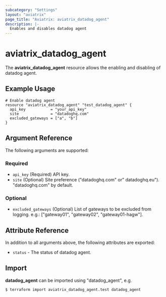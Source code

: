 ```yaml
---
subcategory: "Settings"
layout: "aviatrix"
page_title: "Aviatrix: aviatrix_datadog_agent"
description: |-
  Enables and disables datadog agent
---
```


# aviatrix_datadog_agent

The **aviatrix_datadog_agent** resource allows the enabling and disabling of datadog agent.

## Example Usage

```hcl
# Enable datadog agent
resource "aviatrix_datadog_agent" "test_datadog_agent" {
  api_key           = "your_api_key"
  site              = "datadoghq.com"
  excluded_gateways = ["a", "b"]
}
```

## Argument Reference

The following arguments are supported:

### Required
* `api_key` (Required) API key.
* `site` (Optional) Site preference ("datadoghq.com" or" datadoghq.eu"). "datadoghq.com" by default.

### Optional
* `excluded_gateways` (Optional) List of gateways to be excluded from logging. e.g.: ["gateway01", "gateway02", "gateway01-hagw"].

## Attribute Reference

In addition to all arguments above, the following attributes are exported:

* `status` - The status of datadog agent.

## Import

**datadog_agent** can be imported using "datadog_agent", e.g.

```
$ terraform import aviatrix_datadog_agent.test datadog_agent
```
